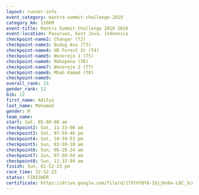 ```yaml
---
layout: runner-info 
event_category: mantra-summit-challenge-2019 
category_km: 116KM 
event-title: Mantra Summit Challenge 2019 2019 
event-location: Pasuruan, East Java, Indonesia 
checkpoint-name2: Changar (T2) 
checkpoint-name3: Budug Asu (T3) 
checkpoint-name4: UB Forest St (T4) 
checkpoint-name5: Wonorejo 1 (T5) 
checkpoint-name6: Mahapena (T6) 
checkpoint-name7: Wonorejo 2 (T7) 
checkpoint-name8: Mbah Kamad (T8) 
checkpoint-name9: 
overall_rank: 15
gender_rank: 12
bib: 12
first_name: Aditya
last_name: Mohamad
gender: M
team_name: 
start: Sat, 05-00-00 am
checkpoint2: Sat, 11-33-06 am
checkpoint3: Sat, 07-59-46 pm
checkpoint4: Sat, 10-39-53 pm
checkpoint5: Sun, 03-50-10 am
checkpoint6: Sun, 06-28-24 am
checkpoint7: Sun, 07-50-54 am
checkpoint8: Sun, 11-33-04 am
finish: Sun, 01-52-23 pm
race_time: 32-52-23
status: FINISHER
certificate: https://drive.google.com/file/d/17XtVYBY8-IGjjKn6e-LOC_3coCoeJAy8/view?usp=sharing
---
```

